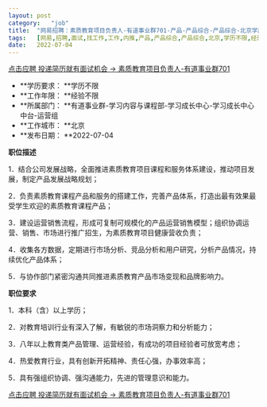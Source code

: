 ```yaml
---
layout:	post
category:	"job"
title:	"网易招聘：素质教育项目负责人-有道事业群701-产品-产品综合-产品综合-北京学历不限经验不限"
tags:	[网易,招聘,面试,找工作,工作,内推,产品,产品综合,产品综合,北京,学历不限,经验不限]
date:	2022-07-04
---
```


[点击应聘 投递简历就有面试机会 ->  素质教育项目负责人-有道事业群701](http://mobile.bole.netease.com/bole/boleDetail?id=41216&employeeId=346f03c3cda5f04c&key=all)



- **学历要求： **学历不限
- **工作年限： **经验不限
- **所属部门： **有道事业群-学习内容与课程部-学习成长中心-学习成长中心中台-运营组
- **工作城市： **北京
- **发布日期： **2022-07-04



**职位描述**

1．结合公司发展战略，全面推进素质教育项目课程和服务体系建设，推动项目发展，制定产品发展战略规划；

2．负责素质教育课程产品和服务的搭建工作，完善产品体系，打造出最有效果最受学生欢迎的素质教育课程产品；

3．建设运营销售流程，形成可复制可规模化的产品运营销售模型；组织协调运营、销售、市场进行推广招生，为素质教育项目健康营收负责；

4．收集各方数据，定期进行市场分析、竞品分析和用户研究，分析产品情况，持续优化产品体系；

5．与协作部门紧密沟通共同推进素质教育产品市场变现和品牌影响力。



**职位要求**

1．本科（含）以上学历；

2．对教育培训行业有深入了解，有敏锐的市场洞察力和分析能力；

3．八年以上教育类产品管理、运营经验，有成功的项目经验者可放宽考虑；

4．热爱教育行业，具有创新开拓精神、责任心强，办事效率高；

5．具有强组织协调、强沟通能力，先进的管理意识和能力。



[点击应聘 投递简历就有面试机会 ->  素质教育项目负责人-有道事业群701](http://mobile.bole.netease.com/bole/boleDetail?id=41216&employeeId=346f03c3cda5f04c&key=all)
